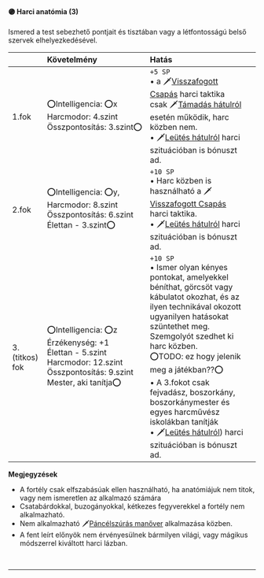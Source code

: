 #### 🟣 Harci anatómia (3)

Ismered a test sebezhető pontjait és tisztában vagy a létfontosságú belső szervek elhelyezkedésével.

| |  Követelmény | Hatás  |   |
| :----------- | :----------- | :----------- | :----------- |
| 1.fok | ⭕Intelligencia:&nbsp;⭕x<br />Harcmodor:&nbsp;4.szint<br />Összpontosítás:&nbsp;3.szint⭕ | `+5 SP`<br />• a 🗡️[Visszafogott Csapás](065_02_harci_taktikak.md#visszafogott-csap%C3%A1s--harc-az-ellenf%C3%A9l-elfog%C3%A1s%C3%A1%C3%A9rt) harci taktika csak 🗡️[Támadás hátulról](065_01_harci_helyzetek.md#támadás-hátulról) esetén működik, harc közben nem.<br />• 🗡️[Leütés hátulról](065_02_harci_taktikak.md#le%C3%BCt%C3%A9s-h%C3%A1tulr%C3%B3l-fejretark%C3%B3ra) harci szituációban is bónuszt ad.|
| 2.fok | ⭕Intelligencia:&nbsp;⭕y,<br />Harcmodor:&nbsp;8.szint<br />Összpontosítás:&nbsp;6.szint<br />Élettan&nbsp;-&nbsp;3.szint⭕  | `+10 SP`<br />• Harc közben is használható a 🗡️[Visszafogott Csapás](065_02_harci_taktikak.md#visszafogott-csap%C3%A1s--harc-az-ellenf%C3%A9l-elfog%C3%A1s%C3%A1%C3%A9rt) harci taktika.<br />• 🗡️[Leütés hátulról](065_02_harci_taktikak.md#le%C3%BCt%C3%A9s-h%C3%A1tulr%C3%B3l-fejretark%C3%B3ra) harci szituációban is bónuszt ad. |
| 3.(titkos) fok | ⭕Intelligencia:&nbsp;⭕z<br />Érzékenység:&nbsp;+1<br />Élettan&nbsp;-&nbsp;5.szint<br />Harcmodor:&nbsp;12.szint<br />Összpontosítás:&nbsp;9.szint<br />Mester, aki tanítja⭕ | `+10 SP`<br />• Ismer olyan kényes pontokat, amelyekkel béníthat, görcsöt vagy kábulatot okozhat, és az ilyen technikával okozott ugyanilyen hatásokat szüntethet meg. Szemgolyót szedhet ki harc közben.<br />⭕TODO: ez hogy jelenik meg a játékban??⭕<br />• A 3.fokot csak fejvadász, boszorkány, boszorkánymester és egyes harcművész iskolákban tanítják<br />• 🗡️[Leütés hátulról](065_02_harci_taktikak.md#le%C3%BCt%C3%A9s-h%C3%A1tulr%C3%B3l-fejretark%C3%B3ra)) harci szituációban is bónuszt ad. |

**Megjegyzések**

- A fortély csak elfszabásúak ellen használható, ha anatómiájuk nem titok, vagy nem ismeretlen az alkalmazó számára
- Csatabárdokkal, buzogányokkal, kétkezes fegyverekkel a fortély nem alkalmazható.
- Nem alkalmazható 🗡️[Páncélszúrás manőver](065_05_manoverek.md#%EF%B8%8Fp%C3%A1nc%C3%A9lsz%C3%BAr%C3%A1s) alkalmazása közben.
- A fent leírt előnyök nem érvényesülnek bármilyen világi, vagy mágikus módszerrel kiváltott harci lázban.

<br />

---
